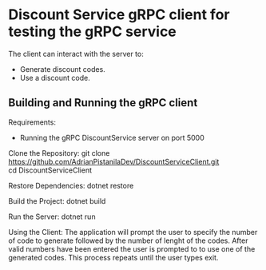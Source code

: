 # Discount Service gRPC client for testing the gRPC service

The client can interact with the server to:
- Generate discount codes.
- Use a discount code.

## Building and Running the gRPC client

Requirements:
- Running the gRPC DiscountService server on port 5000

Clone the Repository:
git clone https://github.com/AdrianPistanilaDev/DiscountServiceClient.git <br>
cd DiscountServiceClient

Restore Dependencies:
dotnet restore

Build the Project:
dotnet build

Run the Server:
dotnet run

Using the Client:
The application will prompt the user to specify the number of code to generate followed by the number of lenght of the codes.
After valid numbers have been entered the user is prompted to to use one of the generated codes. This process repeats until the user types exit.

